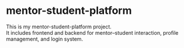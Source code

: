 # mentor-student-platform

This is my mentor-student-platform project.  
It includes frontend and backend for mentor–student interaction, profile management, and login system.  
